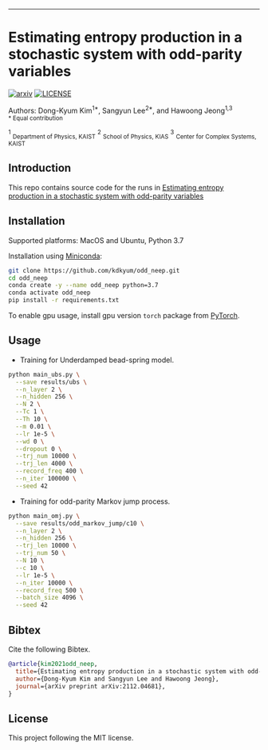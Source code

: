 
---
# Estimating entropy production in a stochastic system with odd-parity variables

[![arxiv](http://img.shields.io/badge/arXiv-2112.04681-B31B1B.svg)](https://arxiv.org/abs/2112.04681)
[![LICENSE](https://img.shields.io/github/license/kdkyum/odd_neep.svg)](https://github.com/kdkyum/odd_neep/blob/main/LICENSE)

Authors: Dong-Kyum Kim<sup>1*</sup>, Sangyun Lee<sup>2*</sup>, and Hawoong Jeong<sup>1,3</sup><br>
<sub>\* Equal contribution</sub>

<sup>1</sup> <sub>Department of Physics, KAIST</sub>
<sup>2</sup> <sub>School of Physics, KIAS</sub>
<sup>3</sup> <sub>Center for Complex Systems, KAIST</sub>

## Introduction

This repo contains source code for the runs in [Estimating entropy production in a stochastic system with odd-parity variables](https://arxiv.org/abs/2112.04681)

## Installation

Supported platforms: MacOS and Ubuntu, Python 3.7

Installation using [Miniconda](https://docs.conda.io/projects/continuumio-conda/en/latest/user-guide/install/index.html):

```bash
git clone https://github.com/kdkyum/odd_neep.git
cd odd_neep
conda create -y --name odd_neep python=3.7
conda activate odd_neep
pip install -r requirements.txt
```

To enable gpu usage, install gpu version `torch` package from [PyTorch](https://pytorch.org).  

## Usage

* Training for Underdamped bead-spring model.

```bash
python main_ubs.py \
  --save results/ubs \
  --n_layer 2 \
  --n_hidden 256 \
  --N 2 \
  --Tc 1 \
  --Th 10 \
  --m 0.01 \
  --lr 1e-5 \
  --wd 0 \
  --dropout 0 \
  --trj_num 10000 \
  --trj_len 4000 \
  --record_freq 400 \
  --n_iter 100000 \
  --seed 42
```

* Training for odd-parity Markov jump process.

```bash
python main_omj.py \
  --save results/odd_markov_jump/c10 \
  --n_layer 2 \
  --n_hidden 256 \
  --trj_len 10000 \
  --trj_num 50 \
  --N 10 \
  --c 10 \
  --lr 1e-5 \
  --n_iter 10000 \
  --record_freq 500 \
  --batch_size 4096 \
  --seed 42 
```

## Bibtex
Cite the following Bibtex.
```bibtex
@article{kim2021odd_neep,
  title={Estimating entropy production in a stochastic system with odd-parity variables},
  author={Dong-Kyum Kim and Sangyun Lee and Hawoong Jeong},
  journal={arXiv preprint arXiv:2112.04681},
}
```

## License

This project following the MIT license.
